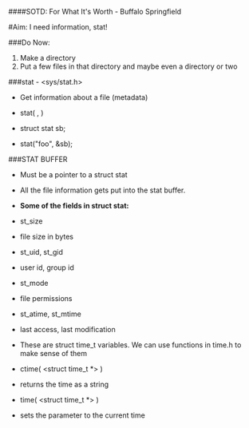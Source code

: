 ####SOTD: For What It's Worth - Buffalo Springfield

#Aim: I need information, stat!

###Do Now:
   1. Make a directory
   2. Put a few files in that directory and maybe even a directory or two

###stat - <sys/stat.h>

- Get information about a file (metadata)

 - stat( <PATH>, <STAT BUFFER> )
  - struct stat sb;
  - stat("foo", &sb);

###STAT BUFFER

* Must be a pointer to a struct stat

* All the file information gets put into the stat buffer.

 * **Some of the fields in struct stat:**
  * st_size
   * file size in bytes

  * st_uid, st_gid
  * user id, group id

  * st_mode
   * file permissions

  * st_atime, st_mtime
   * last access, last modification

   * These are struct time_t variables. We can use functions in time.h to make sense of them

  * ctime( <struct time_t *> )
   * returns the time as a string

  * time( <struct time_t *> )
   * sets the parameter to the current time


